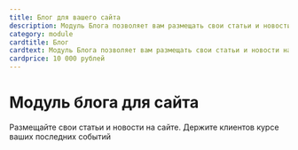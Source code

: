 ```yaml
---
title: Блог для вашего сайта
description: Модуль Блога позволяет вам размещать свои статьи и новости на сайте
category: module
cardtitle: Блог 
cardtext: Модуль Блога позволяет вам размещать свои статьи и новости на сайте
cardprice: 10 000 рублей
---
```

# Модуль блога для сайта

Размещайте свои статьи и новости на сайте. Держите клиентов курсе ваших последних событий